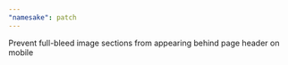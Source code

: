```yaml
---
"namesake": patch
---
```


Prevent full-bleed image sections from appearing behind page header on mobile
